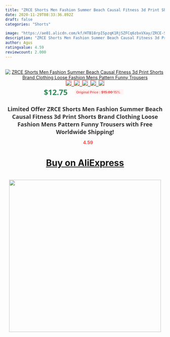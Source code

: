 ```yaml
---
title: "ZRCE Shorts Men Fashion Summer Beach Causal Fitness 3d Print Shorts Brand Clothing Loose Fashion Mens Pattern Funny Trousers"
date: 2020-11-29T08:33:36.892Z
draft: false
categories: "Shorts"

image: "https://ae01.alicdn.com/kf/HTB18rpISpzqK1RjSZFCq6zbxVXay/ZRCE-Shorts-Men-Fashion-Summer-Beach-Causal-Fitness-3d-Print-Shorts-Brand-Clothing-Loose-Fashion-Mens.jpg"
description: "ZRCE Shorts Men Fashion Summer Beach Causal Fitness 3d Print Shorts Brand Clothing Loose Fashion Mens Pattern Funny Trousers"
author: Agus
ratingvalue: 4.59
reviewcount: 2.000
---
```

<br>
<div style="text-align: center;">
<a href="https://s.click.aliexpress.com/e/_ApMG5P" target="_blank" rel="nofollow noopener noreferrer"><img alt="ZRCE Shorts Men Fashion Summer Beach Causal Fitness 3d Print Shorts Brand Clothing Loose Fashion Mens Pattern Funny Trousers" class="magnifier-image" src="https://ae01.alicdn.com/kf/HTB18rpISpzqK1RjSZFCq6zbxVXay/ZRCE-Shorts-Men-Fashion-Summer-Beach-Causal-Fitness-3d-Print-Shorts-Brand-Clothing-Loose-Fashion-Mens.jpg_640x640.jpg">
<br>
<img style="border:1px solid salmon" src="https://ae01.alicdn.com/kf/HTB18rpISpzqK1RjSZFCq6zbxVXay/ZRCE-Shorts-Men-Fashion-Summer-Beach-Causal-Fitness-3d-Print-Shorts-Brand-Clothing-Loose-Fashion-Mens.jpg_120x120.jpg">&nbsp;&nbsp;<img style="border:1px solid salmon" src="https://ae01.alicdn.com/kf/HTB1G7BOSxjaK1RjSZFAq6zdLFXaM/ZRCE-Shorts-Men-Fashion-Summer-Beach-Causal-Fitness-3d-Print-Shorts-Brand-Clothing-Loose-Fashion-Mens.jpg_120x120.jpg">&nbsp;&nbsp;<img style="border:1px solid salmon" src="https://ae01.alicdn.com/kf/HTB1RjXuSCrqK1RjSZK9q6xyypXaP/ZRCE-Shorts-Men-Fashion-Summer-Beach-Causal-Fitness-3d-Print-Shorts-Brand-Clothing-Loose-Fashion-Mens.jpg_120x120.jpg">&nbsp;&nbsp;<img style="border:1px solid salmon" src="https://ae01.alicdn.com/kf/HTB18klJSwHqK1RjSZJnq6zNLpXaM/ZRCE-Shorts-Men-Fashion-Summer-Beach-Causal-Fitness-3d-Print-Shorts-Brand-Clothing-Loose-Fashion-Mens.jpg_120x120.jpg">&nbsp;&nbsp;<img style="border:1px solid salmon" src="https://ae01.alicdn.com/kf/HTB1_fFGSCzqK1RjSZFpq6ykSXXaM/ZRCE-Shorts-Men-Fashion-Summer-Beach-Causal-Fitness-3d-Print-Shorts-Brand-Clothing-Loose-Fashion-Mens.jpg_120x120.jpg"></a></div><br0>
<div style="text-align: center;"><span style="background-color: white; border: 0px; box-sizing: border-box; color: seagreen; display: inline-block; font-family: &quot;open sans&quot; , &quot;arial&quot; , &quot;helvetica&quot; , sans-serif , &quot;heiti&quot;; font-size: 24px; font-stretch: inherit; font-weight: 700; line-height: inherit; margin: 0px 10px 0px 0px; padding: 0px; vertical-align: middle;">$12.75 </span>
<span style="background: rgb(255 , 241 , 241); border-radius: 3px; border: 0px; box-sizing: border-box; color: #ff4747; display: inline-block; font-family: inherit; font-size: 12px; font-stretch: inherit; font-style: inherit; font-variant: inherit; font-weight: 600; line-height: inherit; margin: 0px; padding: 2px 5px; transform: scale(0.9); vertical-align: middle;">Original Price : <b style="text-decoration: line-through;">$15.00 </b> 15%&nbsp;&nbsp;</span></div>
<h1 style="color: #333333; display: inline-block; font-family: &quot;open sans&quot; , &quot;arial&quot; , &quot;helvetica&quot; , sans-serif , &quot;heiti&quot;; font-size: 18px; font-stretch: inherit; font-weight: 700; text-align: center;">Limited Offer ZRCE Shorts Men Fashion Summer Beach Causal Fitness 3d Print Shorts Brand Clothing Loose Fashion Mens Pattern Funny Trousers with Free Worldwide Shipping!</h1>
<div style="color: #ff4747; text-align: center;">
<img src="https://4.bp.blogspot.com/-M0ZcTcb-5uY/XleCXlxnR4I/AAAAAAAAAEc/OrjgMkXV1oMQFaCRZj5HQwOCBcu3w1FegCPcBGAYYCw/s1600/star.png" style="height: 15px;">&nbsp;<b>4.59</b></div>
<div class="button_cont" align="center"><a class="buynow_a" href="https://s.click.aliexpress.com/e/_ApMG5P" target="_blank" rel="nofollow noopener noreferrer"><H1>Buy on AliExpress</H1></a></div><br>
<div class="separator" style="clear: both; text-align: center;">
<img src="https://lh3.googleusercontent.com/-pTy5HemUv9M/XlePHvY0dAI/AAAAAAAAAE4/0nX5iRUoIWY8eMW9Dpxeirr157OZliDIgCLcBGAsYHQ/s1600/badge.gif" width="480">
</div>
